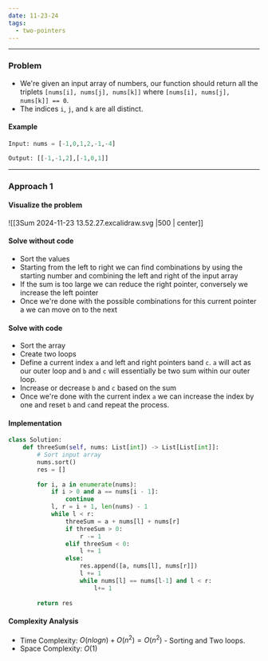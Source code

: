 ```yaml
---
date: 11-23-24
tags:
  - two-pointers
---
```

---
### Problem

- We're given an input array of numbers, our function should return all the triplets `[nums[i], nums[j], nums[k]]` where `[nums[i], nums[j], nums[k]] == 0`. 
- The indices `i`, `j`, and `k` are all distinct.

#### Example

```python
Input: nums = [-1,0,1,2,-1,-4]

Output: [[-1,-1,2],[-1,0,1]]
```

---
### Approach 1

#### Visualize the problem

![[3Sum 2024-11-23 13.52.27.excalidraw.svg |500 | center]]
#### Solve without code

- Sort the values
- Starting from the left to right we can find combinations by using the starting number and combining the left and right of the input array
- If the sum is too large we can reduce the right pointer, conversely we increase the left pointer
- Once we're done with the possible combinations for this current pointer a we can move on to the next
#### Solve with code

- Sort the array
- Create two loops
- Define a current index `a` and left and right pointers `b`and `c`. `a` will act as our outer loop and `b` and `c` will essentially be two sum within our outer loop.
- Increase or decrease `b` and `c` based on the sum
- Once we're done with the current index `a` we can increase the index by one and reset `b` and `c`and repeat the process.
#### Implementation

```python
class Solution:
    def threeSum(self, nums: List[int]) -> List[List[int]]:
        # Sort input array
        nums.sort()
        res = []
        
        for i, a in enumerate(nums):
            if i > 0 and a == nums[i - 1]:
                continue
            l, r = i + 1, len(nums) - 1
            while l < r:
                threeSum = a + nums[l] + nums[r]
                if threeSum > 0:
                    r -= 1
                elif threeSum < 0:
                    l += 1
                else:
                    res.append([a, nums[l], nums[r]])
                    l += 1
                    while nums[l] == nums[l-1] and l < r:
                        l+= 1
        
        return res
```

#### Complexity Analysis

- Time Complexity: $O(nlogn) + O(n^2) = O(n^2)$ - Sorting and Two loops.
- Space Complexity: $O(1)$


